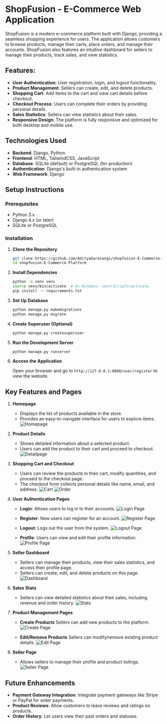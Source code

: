 # ShopFusion - E-Commerce Web Application

ShopFusion is a modern e-commerce platform built with Django, providing a seamless shopping experience for users. The application allows customers to browse products, manage their carts, place orders, and manage their accounts. ShopFusion also features an intuitive dashboard for sellers to manage their products, track sales, and view statistics.

## Features:

- **User Authentication**: User registration, login, and logout functionality.
- **Product Management**: Sellers can create, edit, and delete products.
- **Shopping Cart**: Add items to the cart and view cart details before checkout.
- **Checkout Process**: Users can complete their orders by providing personal details.
- **Sales Statistics**: Sellers can view statistics about their sales.
- **Responsive Design**: The platform is fully responsive and optimized for both desktop and mobile use.

## Technologies Used

- **Backend**: Django, Python
- **Frontend**: HTML, TailwindCSS, JavaScript
- **Database**: SQLite (default) or PostgreSQL (for production)
- **Authentication**: Django's built-in authentication system
- **Web Framework**: Django


## Setup Instructions

### Prerequisites

- Python 3.x
- Django 4.x (or later)
- SQLite or PostgreSQL

### Installation

1. **Clone the Repository**

   ```bash
   git clone https://github.com/AdityaGarasangi/shopfusion-E-Commerce-Platform.git
   cd shopfusion-E-Commerce-Platform

2. **Install Dependencies**

   ```bash
   python -m venv venv
   source venv/bin/activate  # On Windows: venv\Scripts\activate
   pip install -r requirements.txt

3. **Set Up Database**

   ```bash
   python manage.py makemigrations
   python manage.py migrate

4. **Create Superuser (Optional)**

   ```bash
   python manage.py createsuperuser

5. **Run the Development Server**

   ```bash
   python manage.py runserver

6. **Access the Application**

   Open your browser and go to ```http://127.0.0.1:8000/user/register``` to view the website.


## Key Features and Pages

1. **Homepage**
   * Displays the list of products available in the store.
   * Provides an easy-to-navigate interface for users to explore items.
   ![Homepage](images/home.png)


2. **Product Details**
   * Shows detailed information about a selected product.
   * Users can add the product to their cart and proceed to checkout.
     ![Detailpage](images/Details.png)


3. **Shopping Cart and Checkout**
   * Users can review the products in their cart, modify quantities, and proceed to the checkout page.
   * The checkout form collects personal details like name, email, and address.
     ![Cart](images/Cart.png)
     ![Order](images/Order.png)


4. **User Authentication Pages**
   * **Login**: Allows users to log in to their accounts.
     ![Login Page](images/Login.png)
     
   * **Register**: New users can register for an account.
     ![Register Page](images/Register.png)
     
   * **Logout**: Logs out the user from the system.
     ![Logout Page](images/Logout.png)
     
   * **Profile**: Users can view and edit their profile information.
     ![Profile Page](images/Profile.png)


5. **Seller Dashboard**
   * Sellers can manage their products, view their sales statistics, and access their profile page.
   * Sellers can create, edit, and delete products on this page.
     ![Dashboard](images/Dashboard.png)


6. **Sales Stats**
   * Sellers can view detailed statistics about their sales, including revenue and order history.
     ![Stats](images/Stats.png)


7. **Product Management Pages**
   * **Create Products** Sellers can add new products to the platform.
     ![Create Page](images/Create.png)

   * **Edit/Remove Products** Sellers can modify/remove existing product details.
     ![Edit Page](images/Edit.png)
  

8. **Seller Page**
   * Allows sellers to manage their profile and product listings.
     ![Seller Page](images/Seller.png)


## Future Enhancements
   * **Payment Gateway Integration**: Integrate payment gateways like Stripe or PayPal for order payments.
   * **Product Reviews**: Allow customers to leave reviews and ratings on products.
   * **Order History**: Let users view their past orders and statuses.
